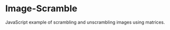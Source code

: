Image-Scramble
==============

JavaScript example of scrambling and unscrambling images using matrices.
